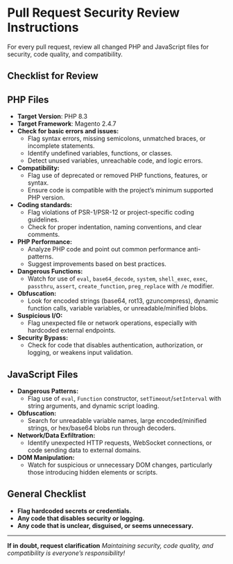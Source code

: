 # Pull Request Security Review Instructions

For every pull request, review all changed PHP and JavaScript files for security, code quality, and compatibility.

## Checklist for Review

## PHP Files

- **Target Version**: PHP 8.3
- **Target Framework**: Magento 2.4.7
- **Check for basic errors and issues:**
  - Flag syntax errors, missing semicolons, unmatched braces, or incomplete statements.
  - Identify undefined variables, functions, or classes.
  - Detect unused variables, unreachable code, and logic errors.
- **Compatibility:**
  - Flag use of deprecated or removed PHP functions, features, or syntax.
  - Ensure code is compatible with the project’s minimum supported PHP version.
- **Coding standards:**
  - Flag violations of PSR-1/PSR-12 or project-specific coding guidelines.
  - Check for proper indentation, naming conventions, and clear comments.
- **PHP Performance:**
  - Analyze PHP code and point out common performance anti-patterns.
  - Suggest improvements based on best practices.
- **Dangerous Functions:**  
  - Watch for use of `eval`, `base64_decode`, `system`, `shell_exec`, `exec`, `passthru`, `assert`, `create_function`, `preg_replace` with `/e` modifier.
- **Obfuscation:**  
  - Look for encoded strings (base64, rot13, gzuncompress), dynamic function calls, variable variables, or unreadable/minified blobs.
- **Suspicious I/O:**  
  - Flag unexpected file or network operations, especially with hardcoded external endpoints.
- **Security Bypass:**  
  - Check for code that disables authentication, authorization, or logging, or weakens input validation.

## JavaScript Files

- **Dangerous Patterns:**  
  - Flag use of `eval`, `Function` constructor, `setTimeout`/`setInterval` with string arguments, and dynamic script loading.
- **Obfuscation:**  
  - Search for unreadable variable names, large encoded/minified strings, or hex/base64 blobs run through decoders.
- **Network/Data Exfiltration:**  
  - Identify unexpected HTTP requests, WebSocket connections, or code sending data to external domains.
- **DOM Manipulation:**  
  - Watch for suspicious or unnecessary DOM changes, particularly those introducing hidden elements or scripts.

## General Checklist

- **Flag hardcoded secrets or credentials.**
- **Any code that disables security or logging.**
- **Any code that is unclear, disguised, or seems unnecessary.**

---

**If in doubt, request clarification**
*Maintaining security, code quality, and compatibility is everyone’s responsibility!*
